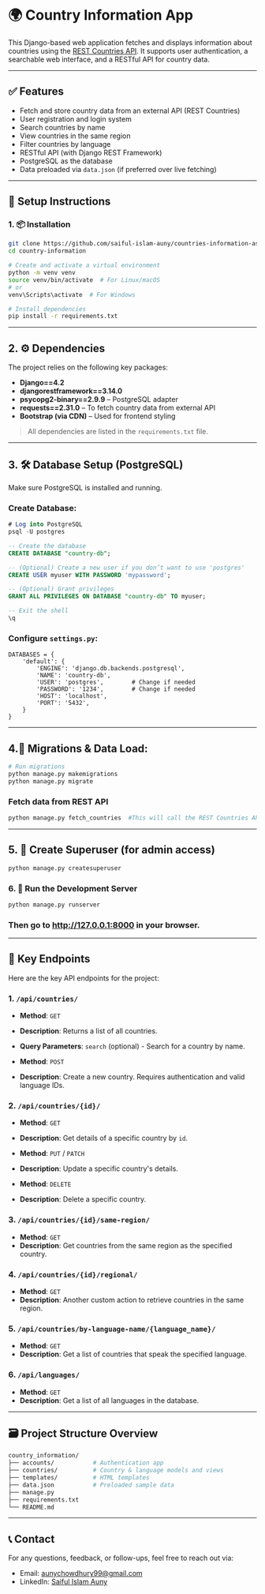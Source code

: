 # 🌍 Country Information App

This Django-based web application fetches and displays information about countries using the [REST Countries API](https://restcountries.com). It supports user authentication, a searchable web interface, and a RESTful API for country data.

---

## ✅ Features

- Fetch and store country data from an external API (REST Countries)
- User registration and login system
- Search countries by name
- View countries in the same region
- Filter countries by language
- RESTful API (with Django REST Framework)
- PostgreSQL as the database
- Data preloaded via `data.json` (if preferred over live fetching)

---

## 🚀 Setup Instructions

### 1. 📦 Installation

```bash
git clone https://github.com/saiful-islam-auny/countries-information-assignment-.git
cd country-information

# Create and activate a virtual environment
python -m venv venv
source venv/bin/activate  # For Linux/macOS
# or
venv\Scripts\activate  # For Windows

# Install dependencies
pip install -r requirements.txt
```

---

## 2. ⚙️ Dependencies

The project relies on the following key packages:

- **Django==4.2**
- **djangorestframework==3.14.0**
- **psycopg2-binary==2.9.9** – PostgreSQL adapter
- **requests==2.31.0** – To fetch country data from external API
- **Bootstrap (via CDN)** – Used for frontend styling

> All dependencies are listed in the `requirements.txt` file.

---

## 3. 🛠️ Database Setup (PostgreSQL)

Make sure PostgreSQL is installed and running.

### Create Database:

```sql
# Log into PostgreSQL
psql -U postgres

-- Create the database
CREATE DATABASE "country-db";

-- (Optional) Create a new user if you don’t want to use 'postgres'
CREATE USER myuser WITH PASSWORD 'mypassword';

-- (Optional) Grant privileges
GRANT ALL PRIVILEGES ON DATABASE "country-db" TO myuser;

-- Exit the shell
\q
```
### Configure `settings.py`:
```
DATABASES = {
    'default': {
        'ENGINE': 'django.db.backends.postgresql',
        'NAME': 'country-db',
        'USER': 'postgres',        # Change if needed
        'PASSWORD': '1234',        # Change if needed
        'HOST': 'localhost',
        'PORT': '5432',
    }
}
```

---

## 4.🧱 Migrations & Data Load:
```bash
# Run migrations
python manage.py makemigrations
python manage.py migrate
```
### Fetch data from REST API
```bash
python manage.py fetch_countries  #This will call the REST Countries API and populate the database with real-time data.
```

---

## 5. 👤 Create Superuser (for admin access)
```bash
python manage.py createsuperuser
```
### 6. 🚦 Run the Development Server
```bash
python manage.py runserver
```
### Then go to http://127.0.0.1:8000 in your browser.

---

## 🔑 Key Endpoints

Here are the key API endpoints for the project:

### 1. `/api/countries/`
- **Method**: `GET`
- **Description**: Returns a list of all countries.
- **Query Parameters**: `search` (optional) - Search for a country by name.

- **Method**: `POST`
- **Description**: Create a new country. Requires authentication and valid language IDs.

### 2. `/api/countries/{id}/`
- **Method**: `GET`
- **Description**: Get details of a specific country by `id`.

- **Method**: `PUT` / `PATCH`
- **Description**: Update a specific country's details.

- **Method**: `DELETE`
- **Description**: Delete a specific country.

### 3. `/api/countries/{id}/same-region/`
- **Method**: `GET`
- **Description**: Get countries from the same region as the specified country.

### 4. `/api/countries/{id}/regional/`
- **Method**: `GET`
- **Description**: Another custom action to retrieve countries in the same region.

### 5. `/api/countries/by-language-name/{language_name}/`
- **Method**: `GET`
- **Description**: Get a list of countries that speak the specified language.

### 6. `/api/languages/`
- **Method**: `GET`
- **Description**: Get a list of all languages in the database.

---

## 🗃️ Project Structure Overview
```bash
country_information/
├── accounts/           # Authentication app
├── countries/          # Country & language models and views
├── templates/          # HTML templates
├── data.json           # Preloaded sample data
├── manage.py
├── requirements.txt
└── README.md
```
---

## 📞 Contact

For any questions, feedback, or follow-ups, feel free to reach out via:

- Email: [aunychowdhury99@gmail.com](mailto:aunychowdhury99@gmail.com)
- LinkedIn: [Saiful Islam Auny](https://www.linkedin.com/in/saiful-islam-auny/)

